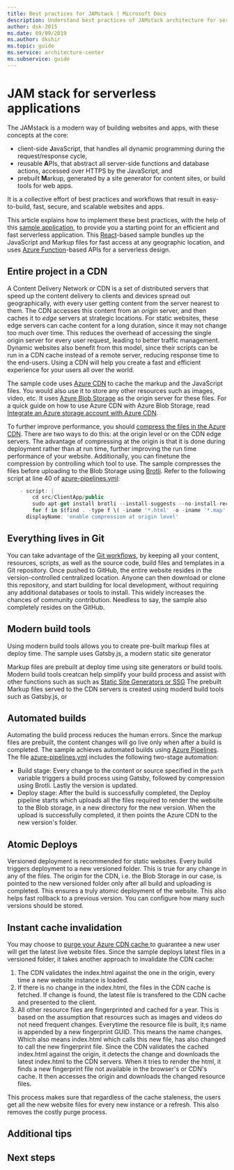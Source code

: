 ```yaml
---
title: Best practices for JAMstack | Microsoft Docs
description: Understand best practices of JAMstack architecture for serverless applications. 
author: dsk-2015
ms.date: 09/09/2019
ms.author: dkshir
ms.topic: guide
ms.service: architecture-center
ms.subservice: guide
---
```


# JAM stack for serverless applications

The JAMstack is a modern way of building websites and apps, with these concepts at the core:

- client-side **J**avaScript, that handles all dynamic programming during the request/response cycle,
- reusable **A**PIs, that abstract all server-side functions and database actions, accessed over HTTPS by the JavaScript, and
- prebuilt **M**arkup, generated by a site generator for content sites, or build tools for web apps. 

It is a collective effort of best practices and workflows that result in easy-to-build, fast, secure, and scalable websites and apps. 

This article explains how to implement these best practices, with the help of this [sample application](https://github.com/mspnp/serverless-reference-implementation/), to provide you a starting point for an efficient and fast serverless application. This [React](http://Reactjs.org)-based sample bundles up the JavaScript and Markup files for fast access at any geographic location, and uses [Azure Function](https://docs.microsoft.com/en-us/azure/azure-functions/functions-overview)-based APIs for a serverless design. 

## Entire project in a CDN

A Content Delivery Network or CDN is a set of distributed servers that speed up the content delivery to clients and devices spread out geographically, with every user getting content from the server nearest to them. The CDN accesses this content from an *origin* server, and then caches it to *edge* servers at strategic locations. For static websites, these edge servers can cache content for a long duration, since it may not change too much over time. This reduces the overhead of accessing the single origin server for every user request, leading to better traffic management. Dynamic websites also benefit from this model, since their scripts can be run in a CDN cache instead of a remote server, reducing response time to the end-users. Using a CDN will help you create a fast and efficient experience for your users all over the world.

The sample code uses [Azure CDN](https://docs.microsoft.com/azure/cdn/cdn-overview) to cache the markup and the JavaScript files. You would also use it to store any other resources such as images, video, etc. It uses [Azure Blob Storage](https://docs.microsoft.com/en-us/azure/storage/blobs/storage-blobs-overview) as the origin server for these files. For a quick guide on how to use Azure CDN with Azure Blob Storage, read [Integrate an Azure storage account with Azure CDN](https://docs.microsoft.com/en-us/azure/cdn/cdn-create-a-storage-account-with-cdn).

To further improve performance, you should [compress the files in the Azure CDN](https://docs.microsoft.com/en-us/azure/cdn/cdn-improve-performance). There are two ways to do this: at the origin level or on the CDN edge servers. The advantage of compressing at the origin is that it is done during deployment rather than at run time, further improving the run time performance of your website. Additionally, you can finetune the compression by controlling which tool to use. The sample compresses the files before uploading to the Blob Storage using [Brotli](https://brotli.org/). Refer to the following script at line 40 of [azure-pipelines.yml](https://github.com/mspnp/serverless-reference-implementation/blob/master/src/ClientApp/azure-pipelines.yml):

```JavaScript
    - script: |
        cd src/ClientApp/public
        sudo apt-get install brotli --install-suggests --no-install-recommends -q --assume-yes
        for f in $(find . -type f \( -iname '*.html' -o -iname '*.map' -o -iname '*.js' -o -iname '*.json' \)); do brotli $f -Z -j -f -v && mv ${f}.br $f; done
      displayName: 'enable compression at origin level'
``` 

## Everything lives in Git

You can take advantage of the [Git workflows](https://git-scm.com/docs/gitworkflows), by keeping all your content, resources, scripts, as well as the source code, build files and templates in a Git repository. Once pushed to GitHub, the entire website resides in the version-controlled centralized location. Anyone can then download or clone this repository, and start building for local development, without requiring any additional databases or tools to install. This widely increases the chances of community contribution. Needless to say, the sample also completely resides on the GitHub. 

## Modern build tools

Using modern build tools allows you to create pre-built markup files at deploy time. The sample uses Gatsby.js, a modern static site generator 

Markup files are prebuilt at deploy time using site generators or build tools. 
Modern build tools creatcan help simplify your build process and assist with other functions such as such as [Static Site Generators or SSG]() The prebuilt Markup files served to the CDN servers is created using moderd build tools such as Gatsby.js, or 


## Automated builds

Automating the build process reduces the human errors. Since the markup files are prebuilt, the content changes will go live only when after a build is completed. The sample achieves automated builds using [Azure Pipelines](https://docs.microsoft.com/en-us/azure/devops/pipelines/get-started/what-is-azure-pipelines?view=azure-devops). The file [azure-pipelines.yml](https://github.com/mspnp/serverless-reference-implementation/blob/master/src/ClientApp/azure-pipelines.yml) includes the following two-stage automation: 

- Build stage: Every change to the content or source specified in the `path` variable triggers a build process using Gatsby, followed by compression using Brotli. Lastly the version is updated. 
- Deploy stage: After the build is successfully completed, the Deploy pipeline starts which uploads all the files required to render the website to the Blob storage, in a new directory for the new version. When the upload is successfully completed, it then points the Azure CDN to the new version's folder. 
 

## Atomic Deploys

Versioned deployment is recommended for static websites. Every build triggers deployment to a new versioned folder. This is true for any change in any of the files. The origin for the CDN, i.e. the Blob Storage in our case, is pointed to the new versioned folder only after all build and uploading is completed. This ensures a truly atomic deployment of the website. This also helps fast rollback to a previous version. You can configure how many such versions should be stored.  

## Instant cache invalidation

You may choose to [purge your Azure CDN cache ](https://docs.microsoft.com/en-us/azure/cdn/cdn-purge-endpoint) to guarantee a new user will get the latest live website files. Since the sample deploys latest files in a versioned folder, it takes another approach to invalidate the CDN cache: 

1. The CDN validates the index.html against the one in the origin, every time a new website instance is loaded. 
2. If there is no change in the index.html, the files in the CDN cache is fetched. If change is found, the latest file is transfered to the CDN cache and presented to the client. 
3. All other resource files are fingerprinted and cached for a year. This is based on the assumption that resources such as images and videos do not need frequent changes. Everytime the resource file is built, it;s name is appended by a new fingerprint GUID. This means the name changes. Which also means index.html which calls this new file, has also changed to call the new fingerprint file. Since the CDN validates the cached index.html against the origin, it detects the change and downloads the latest index.html to the CDN servers. When it tries to render the html, it finds a new fingerprint file not available in the browser's or CDN's cache. It then accesses the origin and downloads the changed resource files.

This process makes sure that regardless of the cache staleness, the users get all the new website files for every new instance or a refresh. This also removes the costly purge process. 

## Additional tips

<!-- lessons learnt during the dev 
-->

## Next steps

<!-- Any other follow up? -->
